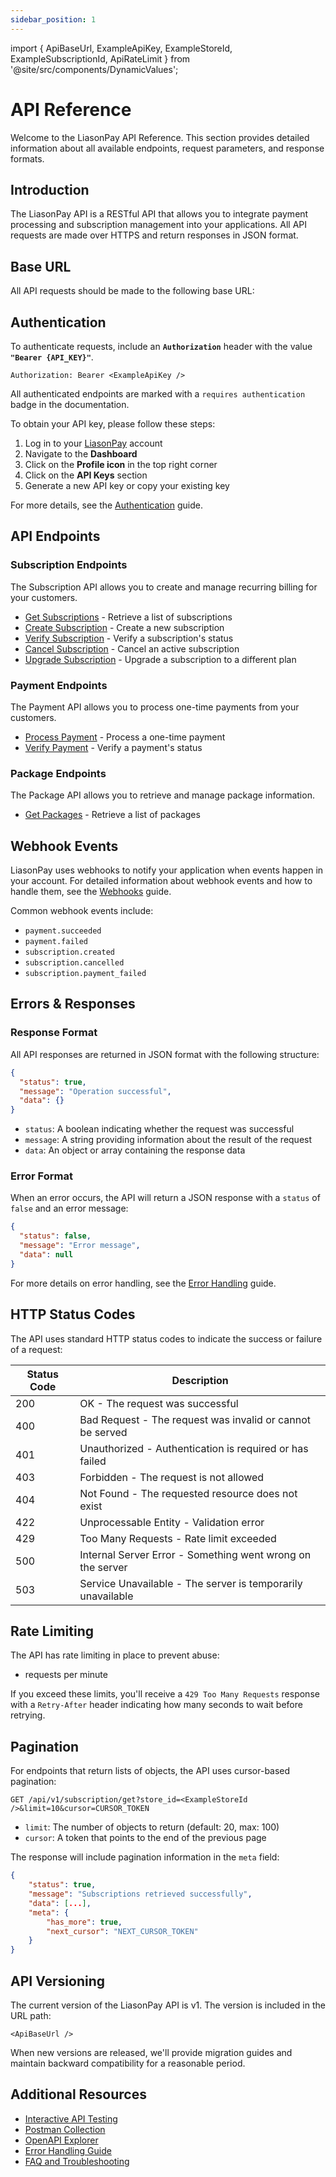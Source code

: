 ```yaml
---
sidebar_position: 1
---
```


import {
ApiBaseUrl,
ExampleApiKey,
ExampleStoreId,
ExampleSubscriptionId,
ApiRateLimit
} from '@site/src/components/DynamicValues';

# API Reference

Welcome to the LiasonPay API Reference. This section provides detailed information about all available endpoints, request parameters, and response formats.

## Introduction

The LiasonPay API is a RESTful API that allows you to integrate payment processing and subscription management into your applications. All API requests are made over HTTPS and return responses in JSON format.

## Base URL

All API requests should be made to the following base URL:

<ApiBaseUrl />

## Authentication

To authenticate requests, include an **`Authorization`** header with the value **`"Bearer {API_KEY}"`**.

```http
Authorization: Bearer <ExampleApiKey />
```

All authenticated endpoints are marked with a `requires authentication` badge in the documentation.

To obtain your API key, please follow these steps:

1. Log in to your [LiasonPay](https://liasonpay.test) account
2. Navigate to the **Dashboard**
3. Click on the **Profile icon** in the top right corner
4. Click on the **API Keys** section
5. Generate a new API key or copy your existing key

For more details, see the [Authentication](/getting-started/authentication) guide.

## API Endpoints

### Subscription Endpoints

The Subscription API allows you to create and manage recurring billing for your customers.

- [Get Subscriptions](/api-reference/subscriptions/get-subscriptions) - Retrieve a list of subscriptions
- [Create Subscription](/api-reference/subscriptions/create-subscription) - Create a new subscription
- [Verify Subscription](/api-reference/subscriptions/verify-subscription) - Verify a subscription's status
- [Cancel Subscription](/api-reference/subscriptions/cancel-subscription) - Cancel an active subscription
- [Upgrade Subscription](/api-reference/subscriptions/upgrade-subscription) - Upgrade a subscription to a different plan

### Payment Endpoints

The Payment API allows you to process one-time payments from your customers.

- [Process Payment](/api-reference/payments/process-payment) - Process a one-time payment
- [Verify Payment](/api-reference/payments/verify-payment) - Verify a payment's status

### Package Endpoints

The Package API allows you to retrieve and manage package information.

- [Get Packages](/api-reference/packages/get-packages) - Retrieve a list of packages

## Webhook Events

LiasonPay uses webhooks to notify your application when events happen in your account. For detailed information about webhook events and how to handle them, see the [Webhooks](/developer-guide/webhooks) guide.

Common webhook events include:

- `payment.succeeded`
- `payment.failed`
- `subscription.created`
- `subscription.cancelled`
- `subscription.payment_failed`

## Errors & Responses

### Response Format

All API responses are returned in JSON format with the following structure:

```json
{
  "status": true,
  "message": "Operation successful",
  "data": {}
}
```

- `status`: A boolean indicating whether the request was successful
- `message`: A string providing information about the result of the request
- `data`: An object or array containing the response data

### Error Format

When an error occurs, the API will return a JSON response with a `status` of `false` and an error message:

```json
{
  "status": false,
  "message": "Error message",
  "data": null
}
```

For more details on error handling, see the [Error Handling](/developer-guide/error-handling) guide.

## HTTP Status Codes

The API uses standard HTTP status codes to indicate the success or failure of a request:

| Status Code | Description                                                 |
| ----------- | ----------------------------------------------------------- |
| 200         | OK - The request was successful                             |
| 400         | Bad Request - The request was invalid or cannot be served   |
| 401         | Unauthorized - Authentication is required or has failed     |
| 403         | Forbidden - The request is not allowed                      |
| 404         | Not Found - The requested resource does not exist           |
| 422         | Unprocessable Entity - Validation error                     |
| 429         | Too Many Requests - Rate limit exceeded                     |
| 500         | Internal Server Error - Something went wrong on the server  |
| 503         | Service Unavailable - The server is temporarily unavailable |

## Rate Limiting

The API has rate limiting in place to prevent abuse:

- <ApiRateLimit /> requests per minute

If you exceed these limits, you'll receive a `429 Too Many Requests` response with a `Retry-After` header indicating how many seconds to wait before retrying.

## Pagination

For endpoints that return lists of objects, the API uses cursor-based pagination:

```
GET /api/v1/subscription/get?store_id=<ExampleStoreId />&limit=10&cursor=CURSOR_TOKEN
```

- `limit`: The number of objects to return (default: 20, max: 100)
- `cursor`: A token that points to the end of the previous page

The response will include pagination information in the `meta` field:

```json
{
    "status": true,
    "message": "Subscriptions retrieved successfully",
    "data": [...],
    "meta": {
        "has_more": true,
        "next_cursor": "NEXT_CURSOR_TOKEN"
    }
}
```

## API Versioning

The current version of the LiasonPay API is v1. The version is included in the URL path:

```
<ApiBaseUrl />
```

When new versions are released, we'll provide migration guides and maintain backward compatibility for a reasonable period.

## Additional Resources

- [Interactive API Testing](/interactive-tools/api-testing)
- [Postman Collection](/interactive-tools/postman-collection)
- [OpenAPI Explorer](/interactive-tools/openapi-explorer)
- [Error Handling Guide](/developer-guide/error-handling)
- [FAQ and Troubleshooting](/developer-guide/faq)
